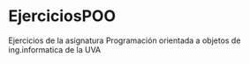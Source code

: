 # EjerciciosPOO
Ejercicios de la asignatura Programación orientada a objetos de ing.informatica de la UVA
